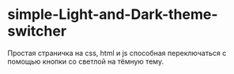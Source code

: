 # simple-Light-and-Dark-theme-switcher
Простая страничка на css, html и js способная переключаться с помощью кнопки со светлой на тёмную тему.
